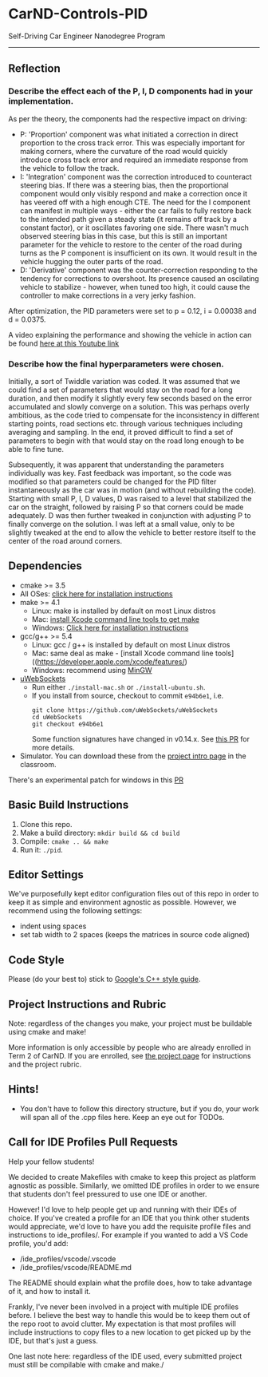 # CarND-Controls-PID
Self-Driving Car Engineer Nanodegree Program

---

## Reflection

### Describe the effect each of the P, I, D components had in your implementation.
As per the theory, the components had the respective impact on driving:
- P: 'Proportion' component was what initiated a correction in direct proportion to the cross track error. This was especially important for making corners, where the curvature of the road would quickly introduce cross track error and required an immediate response from the vehicle to follow the track.
- I: 'Integration' component was the correction introduced to counteract steering bias. If there was a steering bias, then the proportional component would only visibly respond and make a correction once it has veered off with a high enough CTE. The need for the I component can manifest in multiple ways - either the car fails to fully restore back to the intended path given a steady state (it remains off track by a constant factor), or it oscillates favoring one side. There wasn't much observed steering bias in this case, but this is still an important parameter for the vehicle to restore to the center of the road during turns as the P component is insufficient on its own. It would result in the vehicle hugging the outer parts of the road.
- D: 'Derivative' component was the counter-correction responding to the tendency for corrections to overshoot. Its presence caused an oscilating vehicle to stabilize - however, when tuned too high, it could cause the controller to make corrections in a very jerky fashion.

After optimization, the PID parameters were set to p = 0.12, i = 0.00038 and d = 0.0375.

A video explaining the performance and showing the vehicle in action can be found [here at this Youtube link](https://youtu.be/Qj-NxDb-MaM)

### Describe how the final hyperparameters were chosen.
Initially, a sort of Twiddle variation was coded. It was assumed that we could find a set of parameters that would stay on the road for a long duration, and then modify it slightly every few seconds based on the error accumulated and slowly converge on a solution. This was perhaps overly ambitious, as the code tried to compensate for the inconsistency in different starting points, road sections etc. through various techniques including averaging and sampling. In the end, it proved difficult to find a set of parameters to begin with that would stay on the road long enough to be able to fine tune.

Subsequently, it was apparent that understanding the parameters individually was key. Fast feedback was important, so the code was modified so that parameters could be changed for the PID filter instantaneously as the car was in motion (and without rebuilding the code). Starting with small P, I, D values, D was raised to a level that stabilized the car on the straight, followed by raising P so that corners could be made adequately. D was then further tweaked in conjunction with adjusting P to finally converge on the solution. I was left at a small value, only to be slightly tweaked at the end to allow the vehicle to better restore itself to the center of the road around corners.
## Dependencies

* cmake >= 3.5
 * All OSes: [click here for installation instructions](https://cmake.org/install/)
* make >= 4.1
  * Linux: make is installed by default on most Linux distros
  * Mac: [install Xcode command line tools to get make](https://developer.apple.com/xcode/features/)
  * Windows: [Click here for installation instructions](http://gnuwin32.sourceforge.net/packages/make.htm)
* gcc/g++ >= 5.4
  * Linux: gcc / g++ is installed by default on most Linux distros
  * Mac: same deal as make - [install Xcode command line tools]((https://developer.apple.com/xcode/features/)
  * Windows: recommend using [MinGW](http://www.mingw.org/)
* [uWebSockets](https://github.com/uWebSockets/uWebSockets)
  * Run either `./install-mac.sh` or `./install-ubuntu.sh`.
  * If you install from source, checkout to commit `e94b6e1`, i.e.
    ```
    git clone https://github.com/uWebSockets/uWebSockets 
    cd uWebSockets
    git checkout e94b6e1
    ```
    Some function signatures have changed in v0.14.x. See [this PR](https://github.com/udacity/CarND-MPC-Project/pull/3) for more details.
* Simulator. You can download these from the [project intro page](https://github.com/udacity/self-driving-car-sim/releases) in the classroom.

There's an experimental patch for windows in this [PR](https://github.com/udacity/CarND-PID-Control-Project/pull/3)

## Basic Build Instructions

1. Clone this repo.
2. Make a build directory: `mkdir build && cd build`
3. Compile: `cmake .. && make`
4. Run it: `./pid`. 

## Editor Settings

We've purposefully kept editor configuration files out of this repo in order to
keep it as simple and environment agnostic as possible. However, we recommend
using the following settings:

* indent using spaces
* set tab width to 2 spaces (keeps the matrices in source code aligned)

## Code Style

Please (do your best to) stick to [Google's C++ style guide](https://google.github.io/styleguide/cppguide.html).

## Project Instructions and Rubric

Note: regardless of the changes you make, your project must be buildable using
cmake and make!

More information is only accessible by people who are already enrolled in Term 2
of CarND. If you are enrolled, see [the project page](https://classroom.udacity.com/nanodegrees/nd013/parts/40f38239-66b6-46ec-ae68-03afd8a601c8/modules/f1820894-8322-4bb3-81aa-b26b3c6dcbaf/lessons/e8235395-22dd-4b87-88e0-d108c5e5bbf4/concepts/6a4d8d42-6a04-4aa6-b284-1697c0fd6562)
for instructions and the project rubric.

## Hints!

* You don't have to follow this directory structure, but if you do, your work
  will span all of the .cpp files here. Keep an eye out for TODOs.

## Call for IDE Profiles Pull Requests

Help your fellow students!

We decided to create Makefiles with cmake to keep this project as platform
agnostic as possible. Similarly, we omitted IDE profiles in order to we ensure
that students don't feel pressured to use one IDE or another.

However! I'd love to help people get up and running with their IDEs of choice.
If you've created a profile for an IDE that you think other students would
appreciate, we'd love to have you add the requisite profile files and
instructions to ide_profiles/. For example if you wanted to add a VS Code
profile, you'd add:

* /ide_profiles/vscode/.vscode
* /ide_profiles/vscode/README.md

The README should explain what the profile does, how to take advantage of it,
and how to install it.

Frankly, I've never been involved in a project with multiple IDE profiles
before. I believe the best way to handle this would be to keep them out of the
repo root to avoid clutter. My expectation is that most profiles will include
instructions to copy files to a new location to get picked up by the IDE, but
that's just a guess.

One last note here: regardless of the IDE used, every submitted project must
still be compilable with cmake and make./
